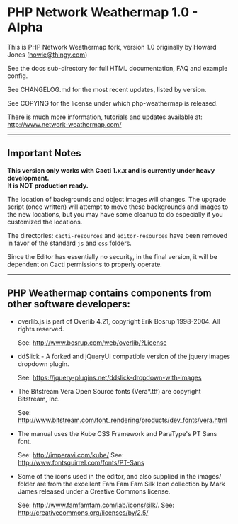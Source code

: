 # PHP Network Weathermap 1.0 - Alpha

This is PHP Network Weathermap fork, version 1.0 originally by Howard Jones (howie@thingy.com)

See the docs sub-directory for full HTML documentation, FAQ and example config.

See CHANGELOG.md for the most recent updates, listed by version.

See COPYING for the license under which php-weathermap is released.

There is much more information, tutorials and updates available at:
    http://www.network-weathermap.com/

------

## Important Notes
**This version only works with Cacti 1.x.x and is currently under heavy development.  
It is NOT production ready.**

The location of backgrounds and object images will changes.  The upgrade script 
(once written) will attempt to move these backgrounds and images to the new locations, 
but you may have some cleanup to do especially if you customized the locations.

The directories: `cacti-resources` and `editor-resources` have been removed
in favor of the standard `js` and `css` folders.

Since the Editor has essentially no security, in the final version, it will be
dependent on Cacti permissions to properly operate.

------

## PHP Weathermap contains components from other software developers:

* overlib.js is part of Overlib 4.21, copyright Erik Bosrup 1998-2004. All rights reserved.

  See: http://www.bosrup.com/web/overlib/?License

* ddSlick - A forked and jQueryUI compatible version of the jquery images dropdown
  plugin.

  See: https://jquery-plugins.net/ddslick-dropdown-with-images

* The Bitstream Vera Open Source fonts (Vera\*.ttf) are copyright Bitstream, Inc.

  See: http://www.bitstream.com/font_rendering/products/dev_fonts/vera.html

* The manual uses the Kube CSS Framework and ParaType's PT Sans font.

  See: http://imperavi.com/kube/
  See: http://www.fontsquirrel.com/fonts/PT-Sans

* Some of the icons used in the editor, and also supplied in the images/ folder are
  from the excellent Fam Fam Fam Silk Icon collection by Mark James released under
  a Creative Commons license.

  See: http://www.famfamfam.com/lab/icons/silk/.
  See: http://creativecommons.org/licenses/by/2.5/
